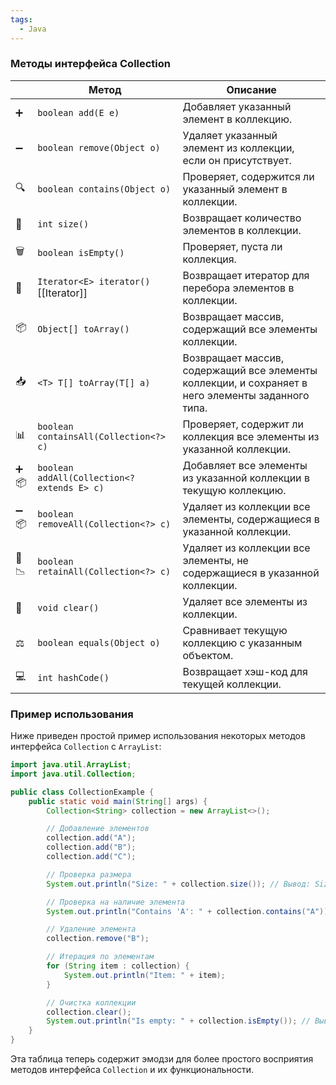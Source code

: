 ```yaml
---
tags:
  - Java
---
```


### Методы интерфейса Collection

|      | **Метод**                                   | **Описание**                                                                                      |
| ---- | ------------------------------------------- | ------------------------------------------------------------------------------------------------- |
| ➕    | `boolean add(E e)`                          | Добавляет указанный элемент в коллекцию.                                                          |
| ➖    | `boolean remove(Object o)`                  | Удаляет указанный элемент из коллекции, если он присутствует.                                     |
| 🔍   | `boolean contains(Object o)`                | Проверяет, содержится ли указанный элемент в коллекции.                                           |
| 📏   | `int size()`                                | Возвращает количество элементов в коллекции.                                                      |
| 🗑️  | `boolean isEmpty()`                         | Проверяет, пуста ли коллекция.                                                                    |
| 🔄   | `Iterator<E> iterator()` [[Iterator]]       | Возвращает итератор для перебора элементов в коллекции.                                           |
| 📦   | `Object[] toArray()`                        | Возвращает массив, содержащий все элементы коллекции.                                             |
| 📥   | `<T> T[] toArray(T[] a)`                    | Возвращает массив, содержащий все элементы коллекции, и сохраняет в него элементы заданного типа. |
| 📊   | `boolean containsAll(Collection<?> c)`      | Проверяет, содержит ли коллекция все элементы из указанной коллекции.                             |
| ➕📦  | `boolean addAll(Collection<? extends E> c)` | Добавляет все элементы из указанной коллекции в текущую коллекцию.                                |
| ➖📦  | `boolean removeAll(Collection<?> c)`        | Удаляет из коллекции все элементы, содержащиеся в указанной коллекции.                            |
| 🔄📉 | `boolean retainAll(Collection<?> c)`        | Удаляет из коллекции все элементы, не содержащиеся в указанной коллекции.                         |
| 🧹   | `void clear()`                              | Удаляет все элементы из коллекции.                                                                |
| ⚖️   | `boolean equals(Object o)`                  | Сравнивает текущую коллекцию с указанным объектом.                                                |
| 💻   | `int hashCode()`                            | Возвращает хэш-код для текущей коллекции.                                                         |

### Пример использования

Ниже приведен простой пример использования некоторых методов интерфейса `Collection` с `ArrayList`:

```java
import java.util.ArrayList;
import java.util.Collection;

public class CollectionExample {
    public static void main(String[] args) {
        Collection<String> collection = new ArrayList<>();

        // Добавление элементов
        collection.add("A");
        collection.add("B");
        collection.add("C");

        // Проверка размера
        System.out.println("Size: " + collection.size()); // Вывод: Size: 3

        // Проверка на наличие элемента
        System.out.println("Contains 'A': " + collection.contains("A")); // Вывод: true

        // Удаление элемента
        collection.remove("B");

        // Итерация по элементам
        for (String item : collection) {
            System.out.println("Item: " + item);
        }

        // Очистка коллекции
        collection.clear();
        System.out.println("Is empty: " + collection.isEmpty()); // Вывод: true
    }
}
```

Эта таблица теперь содержит эмодзи для более простого восприятия методов интерфейса `Collection` и их функциональности.
